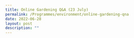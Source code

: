 ```yaml
---
title: Online Gardening Q&A (23 July)
permalink: /Programmes/environment/online-gardening-qna
date: 2022-06-28
layout: post
description: ""
---
```

